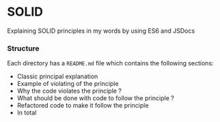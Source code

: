 # SOLID

Explaining SOLID principles in my words by using ES6 and JSDocs

### Structure

Each directory has a `README.md` file which contains the following sections:

- Classic principal explanation
- Example of violating of the principle
- Why the code violates the principle ?
- What should be done with code to follow the principle ?
- Refactored code to make it follow the principle
- In total
